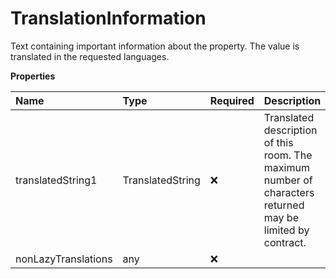 # TranslationInformation

Text containing important information about the property. The value is translated in the requested languages.

**Properties**

| Name                | Type             | Required | Description                                                                                                |
| :------------------ | :--------------- | :------- | :--------------------------------------------------------------------------------------------------------- |
| translatedString1   | TranslatedString | ❌       | Translated description of this room. The maximum number of characters returned may be limited by contract. |
| nonLazyTranslations | any              | ❌       |                                                                                                            |

<!-- This file was generated by liblab | https://liblab.com/ -->
